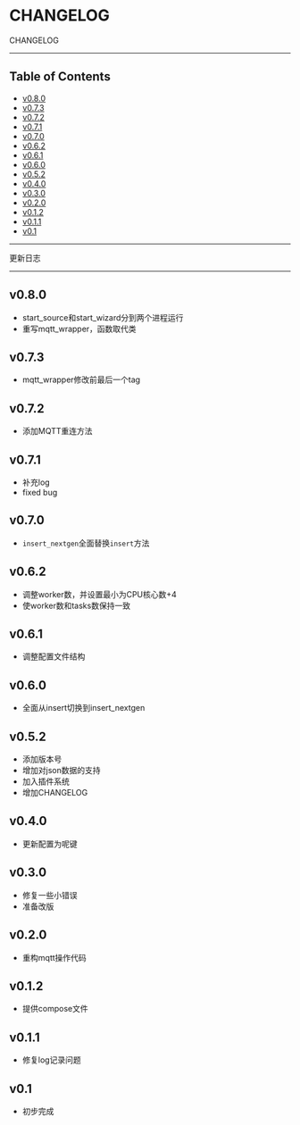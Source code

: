 # CHANGELOG

CHANGELOG

---

## Table of Contents

<!-- vim-markdown-toc GFM -->

* [v0.8.0](#v080)
* [v0.7.3](#v073)
* [v0.7.2](#v072)
* [v0.7.1](#v071)
* [v0.7.0](#v070)
* [v0.6.2](#v062)
* [v0.6.1](#v061)
* [v0.6.0](#v060)
* [v0.5.2](#v052)
* [v0.4.0](#v040)
* [v0.3.0](#v030)
* [v0.2.0](#v020)
* [v0.1.2](#v012)
* [v0.1.1](#v011)
* [v0.1](#v01)

<!-- vim-markdown-toc -->

---

更新日志

---

## v0.8.0

- start_source和start_wizard分到两个进程运行
- 重写mqtt_wrapper，函数取代类

## v0.7.3

- mqtt_wrapper修改前最后一个tag

## v0.7.2

- 添加MQTT重连方法

## v0.7.1

- 补充log
- fixed bug

## v0.7.0

- `insert_nextgen`全面替换`insert`方法

## v0.6.2

- 调整worker数，并设置最小为CPU核心数+4
- 使worker数和tasks数保持一致

## v0.6.1

- 调整配置文件结构

## v0.6.0

- 全面从insert切换到insert_nextgen

## v0.5.2

- 添加版本号
- 增加对json数据的支持
- 加入插件系统
- 增加CHANGELOG

## v0.4.0

- 更新配置为呢键

## v0.3.0

- 修复一些小错误
- 准备改版

## v0.2.0

- 重构mqtt操作代码

## v0.1.2

- 提供compose文件

## v0.1.1

- 修复log记录问题

## v0.1

- 初步完成
